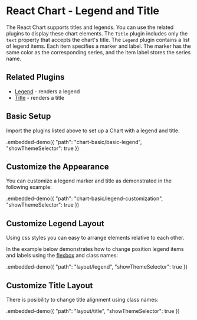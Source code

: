 # React Chart - Legend and Title

The React Chart supports titles and legends. You can use the related plugins to display these chart elements.
The `Title` plugin includes only the `text` property that accepts the chart's title.
The `Legend` plugin contains a list of legend items. Each item specifies a marker and label. The marker has the same color as the corresponding series, and the item label stores the series name.

## Related Plugins

- [Legend](../reference/legend.md) - renders a legend
- [Title](../reference/title.md) - renders a title

## Basic Setup

Import the plugins listed above to set up a Chart with a legend and title.

.embedded-demo({ "path": "chart-basic/basic-legend", "showThemeSelector": true })

## Customize the Appearance

You can customize a legend marker and title as demonstrated in the following example:

.embedded-demo({ "path": "chart-basic/legend-customization", "showThemeSelector": true })

## Customize Legend Layout

Using css styles you can easy to arrange elements relative to each other.

In the example below demonstrates how to change position legend items and labels using the [flexbox](https://developer.mozilla.org/en-US/docs/Learn/CSS/CSS_layout/Flexbox) and class names:

.embedded-demo({ "path": "layout/legend", "showThemeSelector": true })

## Customize Title Layout

There is posibility to change title alignment using class names:

.embedded-demo({ "path": "layout/title", "showThemeSelector": true })

